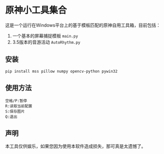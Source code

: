 # 原神小工具集合

这是一个运行在Windows平台上的基于模板匹配的原神自用工具箱，目前包括：
1. 一个基本的屏幕捕捉模板 `main.py`
2. 3.5版本的音游活动 `AutoRhythm.py`

## 安装
```
pip install mss pillow numpy opencv-python pywin32
```

## 使用方法
```
空格/P:暂停
R:读取当前配置
S:保存图片
Q:退出
```

## 声明
本工具仅供娱乐，如果您因为使用本软件造成损失，那可真是太遗憾了。
